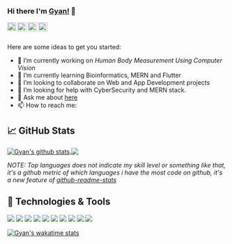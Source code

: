 ### Hi there I'm [Gyan!]() 👋

<a href="https://codesandbox.io/u/gyanprakash0221">
  <img align="left" alt="Gyan Prakash | CodeSandbox" width="20px" src="https://raw.githubusercontent.com/gyanprakash0221/gyanprakash0221/master/assets/codesandbox.svg" />
</a>
<a href="https://twitter.com/TarunKsingh2102">
  <img align="left" alt="Gyan' Twitter | Twitter" width="21px" src="https://raw.githubusercontent.com/gyanprakash0221/gyanprakash0221/master/assets/twitter.svg" />
</a>
<a href="https://instagram.com/tarunksingh_21">
  <img align="left" alt="Gyan's Instagram | Instagram" width="21px" src="https://raw.githubusercontent.com/gyanprakash0221/gyanprakash0221/master/assets/instagram.svg" />
</a>
<a href="https://www.linkedin.com/in/gyanprakash-/">
  <img align="left" alt="Gyan's Linkedin | Linkedin" width="21px" src="https://raw.githubusercontent.com/gyanprakash0221/gyanprakash0221/master/assets/linkedin.svg" />
</a>
<br />
<br />

<!---
**gyanprakash0221/gyanprakash0221** is a ✨ _special_ ✨ repository because its `README.md` (this file) appears on your GitHub profile.
-->

Here are some ideas to get you started:

- 🔭 I’m currently working on *Human Body Measurement Using Computer Vision*
- 🌱 I’m currently learning Bioinformatics, MERN and Flutter
- 👯 I’m looking to collaborate on Web and App Development projects
- 🤔 I’m looking for help with CyberSecurity and MERN stack.
- 💬 Ask me about [here](https://github.com/gyanprakash0221/gyanprakash0221/issues)
- 📫 How to reach me: 


## &#x1f4c8; GitHub Stats

<a href="https://github.com/gyanprakash0221/github-readme-stats">
  <img align="center" src="https://github-readme-stats.vercel.app/api?username=gyanprakash0221&show_icons=true&include_all_commits=true&theme=material-palenight" alt="Gyan's github stats" />
</a>
<a href="https://github.com/gyanprakash0221/github-readme-stats">
  <img align="center" src="https://github-readme-stats.vercel.app/api/top-langs/?username=gyanprakash0221&layout=compact&theme=material-palenight" />
</a>

*NOTE: Top languages does not indicate my skill level or something like that, it's a github metric of which languages i have the most code on github, it's a new feature of [github-readme-stats](https://github.com/gyanprakash0221/github-readme-stats)*

## 🔧 Technologies & Tools
![](https://img.shields.io/badge/OS-Linux-informational?style=flat&logo=linux&logoColor=white&color=2bbc8a)
![](https://img.shields.io/badge/Editor-IntelliJ_IDEA-informational?style=flat&logo=intellij-idea&logoColor=white&color=2bbc8a)
![](https://img.shields.io/badge/Code-Python-informational?style=flat&logo=python&logoColor=white&color=2bbc8a)
![](https://img.shields.io/badge/Code-JavaScript-informational?style=flat&logo=javascript&logoColor=white&color=2bbc8a)
![](https://img.shields.io/badge/Code-Make-informational?style=flat&logo=cmake&logoColor=white&color=2bbc8a)
![](https://img.shields.io/badge/Code-Vue-informational?style=flat&logo=vue.js&logoColor=white&color=2bbc8a)
![](https://img.shields.io/badge/Shell-Bash-informational?style=flat&logo=gnu-bash&logoColor=white&color=2bbc8a)
![](https://img.shields.io/badge/Tools-PostgreSQL-informational?style=flat&logo=postgresql&logoColor=white&color=2bbc8a)
![](https://img.shields.io/badge/Tools-Red_Hat_OpenShift-informational?style=flat&logo=red-hat-open-shift&logoColor=white&color=2bbc8a)
![](https://img.shields.io/badge/Cloud-Digital_Ocean-informational?style=flat&logo=digitalocean&logoColor=white&color=2bbc8a)

[![Gyan's wakatime stats](https://github-readme-stats.vercel.app/api/wakatime?username=gyanprakash0221)](https://github.com/gyanprakash0221/github-readme-stats)

<!-- Actual text 
You can find me on [![Twitter][1.2]][1], or on [![LinkedIn][3.2]][3].
-->

<!-- Icons 

[1.2]: http://i.imgur.com/wWzX9uB.png (twitter icon without padding)
[2.2]: https://raw.githubusercontent.com/gyanprakash0221/gyanprakash0221/master/linkedin.svg (LinkedIn icon without padding)
-->
<!-- Links to your social media accounts

[1]: https://twitter.com/TarunKsingh2102
[2]: https://www.linkedin.com/in/gyanprakash-/
 -->

